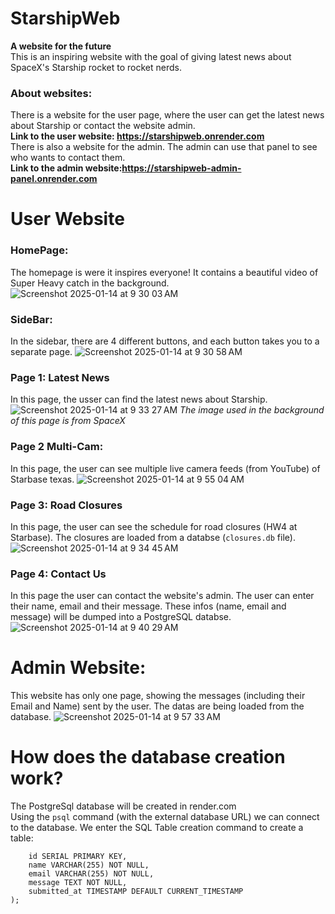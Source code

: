 # StarshipWeb
**A website for the future** <br>
This is an inspiring website with the goal of giving latest news about SpaceX's Starship rocket to rocket nerds. <br>
### About websites:
There is a website for the user page, where the user can get the latest news about Starship or contact the website admin. <br>
**Link to the user website: https://starshipweb.onrender.com** <br>
There is also a website for the admin. The admin can use that panel to see who wants to contact them. <br> 
**Link to the admin website:https://starshipweb-admin-panel.onrender.com**

# User Website
### HomePage:
The homepage is were it inspires everyone! It contains a beautiful video of Super Heavy catch in the background. ![Screenshot 2025-01-14 at 9 30 03 AM](https://github.com/user-attachments/assets/d34175dd-409e-4c5a-9825-5b695cd4622f)

### SideBar:
In the sidebar, there are 4 different buttons, and each button takes you to a separate page. 
![Screenshot 2025-01-14 at 9 30 58 AM](https://github.com/user-attachments/assets/caaf1a0f-97f6-44af-9ac2-d9d570f087af)

### Page 1: Latest News 
In this page, the usser can find the latest news about Starship. 
![Screenshot 2025-01-14 at 9 33 27 AM](https://github.com/user-attachments/assets/b24ce8ff-311e-43a7-b28c-f8b565e5cecf)
*The image used in the background of this page is from SpaceX*

### Page 2 Multi-Cam:
In this page, the user can see multiple live camera feeds (from YouTube) of Starbase texas. 
![Screenshot 2025-01-14 at 9 55 04 AM](https://github.com/user-attachments/assets/98081ef6-1cf2-49c5-9542-13ccb16eb772)

### Page 3: Road Closures 
In this page, the user can see the schedule for road closures (HW4 at Starbase). The closures are loaded from a databse (`closures.db` file).
![Screenshot 2025-01-14 at 9 34 45 AM](https://github.com/user-attachments/assets/3020cc5f-e2ed-4c96-a096-f8e3c15c2020)

### Page 4: Contact Us
In this page the user can contact the website's admin. The user can enter their name, email and their message. These infos (name, email and message) will be dumped into a PostgreSQL databse.
![Screenshot 2025-01-14 at 9 40 29 AM](https://github.com/user-attachments/assets/325e02f0-4962-4410-abae-5367d0a775d8)

# Admin Website:
This website has only one page, showing the messages (including their Email and Name) sent by the user. The datas are being loaded from the database. 
![Screenshot 2025-01-14 at 9 57 33 AM](https://github.com/user-attachments/assets/2300b703-f36b-41a5-b799-342a1c499ec1)

# How does the database creation work? 
The PostgreSql database will be created in render.com <br> 
Using the `psql` command (with the external database URL) we can connect to the database. We enter the SQL Table creation command to create a table:
```CREATE TABLE contact (
    id SERIAL PRIMARY KEY,
    name VARCHAR(255) NOT NULL,
    email VARCHAR(255) NOT NULL,
    message TEXT NOT NULL,
    submitted_at TIMESTAMP DEFAULT CURRENT_TIMESTAMP
);
```
